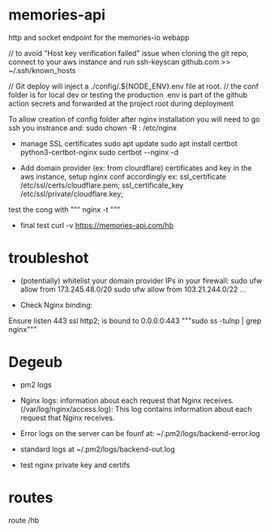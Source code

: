 # memories-api
http and socket endpoint for the memories-io webapp 


// to avoid "Host key verification failed" issue when cloning the git repo, connect to your aws instance and run
ssh-keyscan github.com >> ~/.ssh/known_hosts


// Git deploy will inject a ./config/.${NODE_ENV}.env file at root. 
// the conf folder is for local dev or testing
the production .env is part of the github action secrets and forwarded at the project root  during deployment



To allow creation of config folder after nginx installation you will need to go ssh you instrance and:
sudo chown -R <user>:<user> /etc/nginx


* manage SSL certificates
sudo apt update
sudo apt install certbot python3-certbot-nginx
sudo certbot --nginx -d <your public IP>

* Add domain provider (ex: from clourdflare) certificates and key in the aws instance, setup nginx conf accordingly
ex: 
    ssl_certificate /etc/ssl/certs/cloudflare.pem;
    ssl_certificate_key /etc/ssl/private/cloudflare.key;

test the cong with """ nginx -t """



* final test
curl -v  https://memories-api.com/hb

# troubleshot
* (potentially) whitelist your domain provider IPs in your firewall:
sudo ufw allow from 173.245.48.0/20
sudo ufw allow from 103.21.244.0/22
... 

*  Check Nginx binding:

Ensure listen 443 ssl http2; is bound to 0.0.0.0:443  """sudo ss -tulnp | grep nginx"""




# Degeub
* pm2 logs

* Nginx logs:
 information about each request that Nginx receives.
(/var/log/nginx/access.log): This log contains information about each request that Nginx receives.

* Error logs on the server can be founf at:
~/.pm2/logs/backend-error.log 

* standard logs at 
~/.pm2/logs/backend-out.log  

* test nginx private key and certifs




# routes
route /hb

